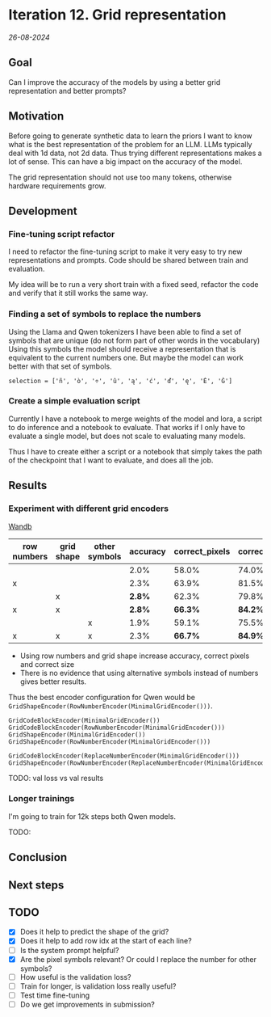 # Iteration 12. Grid representation

_26-08-2024_

## Goal

Can I improve the accuracy of the models by using a better grid representation and better prompts?

## Motivation

Before going to generate synthetic data to learn the priors I want to know what is the best representation
of the problem for an LLM. LLMs typically deal with 1d data, not 2d data. Thus trying different representations
makes a lot of sense. This can have a big impact on the accuracy of the model.

The grid representation should not use too many tokens, otherwise hardware requirements grow.

## Development

### Fine-tuning script refactor

I need to refactor the fine-tuning script to make it very easy to try new representations and prompts.
Code should be shared between train and evaluation.

My idea will be to run a very short train with a fixed seed, refactor the code and verify that it still works the same way.

### Finding a set of symbols to replace the numbers

Using the Llama and Qwen tokenizers I have been able to find a set of symbols that are unique (do not form part of other words in the vocabulary)
Using this symbols the model should receive a representation that is equivalent to the current numbers one.
But maybe the model can work better with that set of symbols.

```
selection = ['ñ', 'ò', '÷', 'û', 'ą', 'ć', 'ď', 'ę', 'Ě', 'Ğ']
```

### Create a simple evaluation script

Currently I have a notebook to merge weights of the model and lora, a script to do inference and a notebook
to evaluate. That works if I only have to evaluate a single model, but does not scale to evaluating many models.

Thus I have to create either a script or a notebook that simply takes the path of the checkpoint
that I want to evaluate, and does all the job.

## Results

### Experiment with different grid encoders

[Wandb](https://wandb.ai/guillermobarbadillo/20240826_grid_encoders?nw=nwuserguillermobarbadillo)

| row numbers | grid shape  | other symbols | accuracy | correct_pixels | correct_size | unanswered |
|-------------|-------------|---------------|----------|----------------|--------------|------------|
|             |             |               | 2.0%     | 58.0%          | 74.0%        | **2.2%**   |
| x           |             |               | 2.3%     | 63.9%          | 81.5%        | 3.4%       |
|             | x           |               | **2.8%** | 62.3%          | 79.8%        | **2.8%**   |
| x           | x           |               | **2.8%** | **66.3%**      | **84.2%**    | **2.8%**   |
|             |             | x             | 1.9%     | 59.1%          | 75.5%        | **2.4%**   |
| x           | x           | x             | 2.3%     | **66.7%**      | **84.9%**    | 4.1%       |

- Using row numbers and grid shape increase accuracy, correct pixels and correct size
- There is no evidence that using alternative symbols instead of numbers gives better results.

Thus the best encoder configuration for Qwen would be `GridShapeEncoder(RowNumberEncoder(MinimalGridEncoder()))`.

```
GridCodeBlockEncoder(MinimalGridEncoder())
GridCodeBlockEncoder(RowNumberEncoder(MinimalGridEncoder()))
GridShapeEncoder(MinimalGridEncoder())
GridShapeEncoder(RowNumberEncoder(MinimalGridEncoder()))

GridCodeBlockEncoder(ReplaceNumberEncoder(MinimalGridEncoder()))
GridShapeEncoder(RowNumberEncoder(ReplaceNumberEncoder(MinimalGridEncoder())))
```

TODO: val loss vs val results

### Longer trainings

I'm going to train for 12k steps both Qwen models.

TODO:

## Conclusion

## Next steps

## TODO

- [x] Does it help to predict the shape of the grid?
- [x] Does it help to add row idx at the start of each line?
- [ ] Is the system prompt helpful?
- [x] Are the pixel symbols relevant? Or could I replace the number for other symbols?
- [ ] How useful is the validation loss?
- [ ] Train for longer, is validation loss really useful?
- [ ] Test time fine-tuning
- [ ] Do we get improvements in submission?
